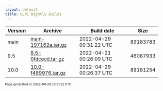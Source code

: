 ```yaml
---
layout: default
title: GLPI Nightly Builds
---
```


Version|Archive|Build date|Size
---|---|---|---
main|[main-197162a.tar.gz](main-197162a.tar.gz)|2022-04-29 00:31:22 UTC|89183783
9.5|[9.5-0fdcecd.tar.gz](9.5-0fdcecd.tar.gz)|2022-04-21 00:26:09 UTC|46087933
10.0|[10.0-f489976.tar.gz](10.0-f489976.tar.gz)|2022-04-29 00:26:37 UTC|89181254

<font size="1">Page generated on 2022-04-29 00:31:22 UTC</font>
